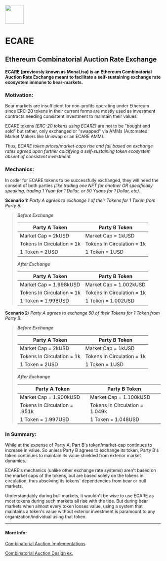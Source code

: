 <img src="https://github.com/jeyakatsa/monalisa/blob/main/assets/EcareIcon.png" width="60px">

# ECARE
## Ethereum Combinatorial Auction Rate Exchange

#### ECARE (previously known as MonaLisa) is an Ethereum Combinatorial Auction Rate Exchange meant to facilitate a self-sustaining exchange rate ecosystem immune to bear-markets. 

### Motivation:

Bear markets are insufficient for non-profits operating under Ethereum since ERC-20 tokens in their current forms are mostly used as investment contracts needing consistent investment to maintain their values.

ECARE tokens *(ERC-20 tokens using ECARE)* are not to be "bought and sold" but rather, only exchanged or "swapped" via AMMs (Automated Market Makers like Uniswap or an ECARE AMM). 

*Thus, ECARE token prices/market-caps rise and fall based on exchange rates agreed upon further calcifying a self-sustaining token ecosystem absent of consistent investment.*

### Mechanics:

In order for ECARE tokens to be successfully exchanged, they will need the consent of both parties *(like trading one NFT for another OR specifically speaking, trading 1 Yuan for 1 Dollar, or 50 Yuans for 1 Dollar, etc)*.

**Scenario 1:** *Party A agrees to exchange 1 of their Tokens for 1 Token from Party B.*

> ***Before Exchange***
> 
> | Party A Token              | Party B Token              |
> | -------------------------- | -------------------------- |
> | Market Cap = 2kUSD         | Market Cap = 1kUSD         |
> | Tokens In Circulation = 1k | Tokens In Circulation = 1k |
> | 1 Token = 2USD             | 1 Token = 1USD             |
> 
> ***After Exchange***
> 
> | Party A Token              | Party B Token              |
> | -------------------------- | -------------------------- |
> | Market Cap = 1.998kUSD     | Market Cap = 1.002kUSD     |
> | Tokens In Circulation = 1k | Tokens In Circulation = 1k |
> | 1 Token = 1.998USD         | 1 Token = 1.002USD         |

**Scenario 2:** *Party A agrees to exchange 50 of their Tokens for 1 Token from Party B.*

> ***Before Exchange***
> 
> | Party A Token              | Party B Token              |
> | -------------------------- | -------------------------- |
> | Market Cap = 2kUSD         | Market Cap = 1kUSD         |
> | Tokens In Circulation = 1k | Tokens In Circulation = 1k |
> | 1 Token = 2USD             | 1 Token = 1USD             |
> 
> ***After Exchange***
> 
> | Party A Token                 | Party B Token                  |
> | ----------------------------- | ------------------------------ |
> | Market Cap = 1.900kUSD        | Market Cap = 1.100kUSD         |
> | Tokens In Circulation = .951k | Tokens In Circulation = 1.049k |
> | 1 Token = 1.997USD            | 1 Token = 1.048USD             |

### In Summary:

While at the expense of Party A, Part B's token/market-cap continues to increase in value. So unless Party B agrees to exchange its token, Party B's token continues to maintain its value shielded from exterior market dynamics.

ECARE's mechanics (unlike other exchange rate systems) aren't based on the market caps of the tokens, but are based solely on the tokens in circulation, thus absolving its tokens' dependencies from bear or bull markets.

Understandably during bull markets, it wouldn't be wise to use ECARE as most tokens during such markets all rise with the tide. But during bear markets when almost every token looses value, using a system that maintains a token's value without exterior investment is paramount to any organization/individual using that token. 

--------------------------------------------------

#### More Info:

[Combinatorial Auction Implementations](https://www.sciencedirect.com/topics/computer-science/combinatorial-auction)

[Combinatorial Auction Design ex.](https://www.jstor.org/stable/4133996)
